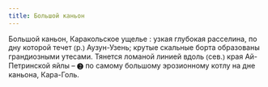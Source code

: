 ```yaml
---
title: Большой каньон
---
```


Большой каньон, Каракольское ущелье
: узкая глубокая расселина, по дну которой течет ⦅р.⦆ Аузун-Узень; крутые скальные борта образованы грандиозными утесами. Тянется ломаной линией вдоль ⦅сев.⦆ края Ай-Петринской яйлы – ❷ по самому большому эрозионному котлу на дне каньона, Кара-Голь.
